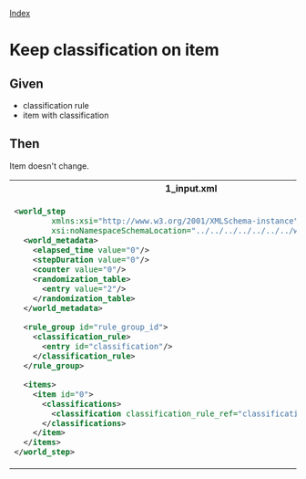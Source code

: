 [Index](./index.md)
# Keep classification on item
## Given
  - classification rule
  - item with classification
## Then
  Item doesn't change.
<table>
<tr>
<th>1_input.xml</th>
<th>2_expected.xml</th>
</tr>
<tr>
<td>
  
```xml
<world_step
        xmlns:xsi="http://www.w3.org/2001/XMLSchema-instance"
        xsi:noNamespaceSchemaLocation="../../../../../../../world_step.xsd">
  <world_metadata>
    <elapsed_time value="0"/>
    <stepDuration value="0"/>
    <counter value="0"/>
    <randomization_table>
      <entry value="2"/>
    </randomization_table>
  </world_metadata>

  <rule_group id="rule_group_id">
    <classification_rule>
      <entry id="classification"/>
    </classification_rule>
  </rule_group>

  <items>
    <item id="0">
      <classifications>
        <classification classification_rule_ref="classification"/>
      </classifications>
    </item>
  </items>
</world_step>
```
  
</td>
<td>

```xml
<world_step
        xmlns:xsi="http://www.w3.org/2001/XMLSchema-instance"
        xsi:noNamespaceSchemaLocation="../../../../../../../world_step.xsd">
  <world_metadata>
    <elapsed_time value="0"/>
    <stepDuration value="0"/>
    <counter value="0"/>
    <randomization_table>
      <entry value="2"/>
    </randomization_table>
  </world_metadata>

  <rule_group id="rule_group_id">
    <classification_rule>
      <entry id="classification"/>
    </classification_rule>
  </rule_group>

  <items>
    <item id="0">
      <classifications>
        <classification classification_rule_ref="classification"/>
      </classifications>
    </item>
  </items>
</world_step>
```

</td>
</tr>
</table>

